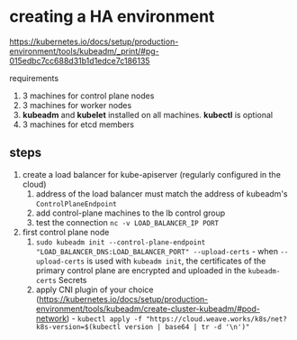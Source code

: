 # creating a HA environment

<https://kubernetes.io/docs/setup/production-environment/tools/kubeadm/_print/#pg-015edbc7cc688d31b1d1edce7c186135>

requirements

1. 3 machines for control plane nodes
2. 3 machines for worker nodes
3. **kubeadm** and **kubelet** installed on all machines. **kubectl** is optional
4. 3 machines for etcd members

## steps

1. create a load balancer for kube-apiserver (regularly configured in the cloud)
   1. address of the load balancer must match the address of kubeadm's `ControlPlaneEndpoint`
   2. add control-plane machines to the lb control group
   3. test the connection `nc -v LOAD_BALANCER_IP PORT`
2. first control plane node
   1. `sudo kubeadm init --control-plane-endpoint "LOAD_BALANCER_DNS:LOAD_BALANCER_PORT" --upload-certs` - when `--upload-certs` is used with `kubeadm init`, the certificates of the primary control plane are encrypted and uploaded in the `kubeadm-certs` Secrets
   2. apply CNI plugin of your choice (<https://kubernetes.io/docs/setup/production-environment/tools/kubeadm/create-cluster-kubeadm/#pod-network>) - `kubectl apply -f "https://cloud.weave.works/k8s/net?k8s-version=$(kubectl version | base64 | tr -d '\n')"`


